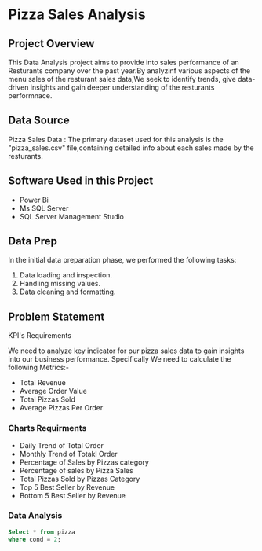 # Pizza Sales Analysis
## Project Overview
This Data Analysis project aims to provide into sales performance of an Resturants company over the past year.By analyzinf various aspects of the menu sales of the resturant sales data,We seek to identify trends, give data-driven insights and gain deeper understanding of the resturants performnace.

## Data Source 
Pizza Sales Data : The primary dataset used for this analysis is the "pizza_sales.csv" file,containing detailed info about each sales made by the resturants.

## Software Used in this Project 

 - Power Bi 
 - Ms SQL Server 
 - SQL Server Management Studio

## Data Prep
In the initial data preparation phase, we performed the following tasks:

1. Data loading and inspection.
2. Handling missing values.
3. Data cleaning and formatting.

## Problem Statement
 KPI's Requirements 

We need to analyze key indicator for pur pizza sales data to gain insights into our business performance. Specifically We need to calculate the following Metrics:- 
- Total Revenue 
- Average Order Value 
- Total Pizzas Sold
- Average Pizzas Per Order 

### Charts Requirments

- Daily Trend of Total Order 
- Monthly Trend of Totakl Order 
- Percentage of Sales by Pizzas category 
- Percentage of sales by Pizza Sales 
- Total Pizzas Sold by Pizzas Category 
- Top 5 Best Seller by Revenue 
- Bottom 5 Best Seller by Revenue

### Data Analysis 
```sql
Select * from pizza
where cond = 2;
```



